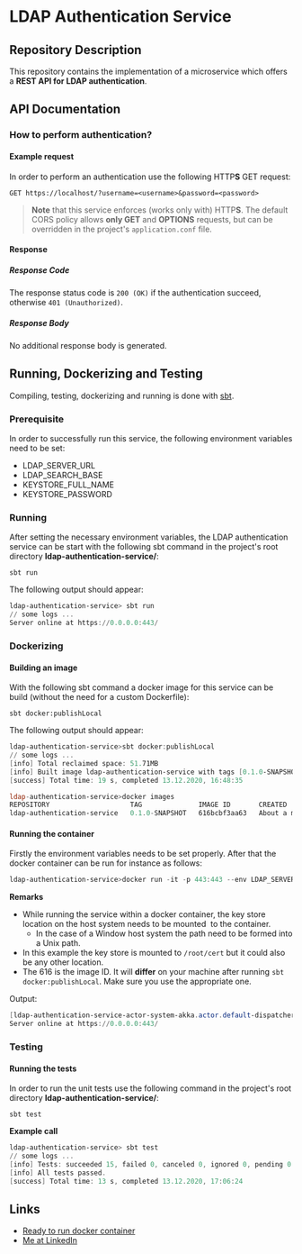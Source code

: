 # LDAP Authentication Service
## Repository Description
This repository contains the implementation of a microservice which offers a **REST API for LDAP authentication**.

## API Documentation

### How to perform authentication?

#### Example request

In order to perform an authentication use the following HTTP**S** GET request:

```http
GET https://localhost/?username=<username>&password=<password>
```

> **Note** that this service enforces (works only with) HTTP**S**.
> The default CORS policy allows **only GET** and **OPTIONS** requests, but can be overridden in the project's `application.conf` file.

#### Response

##### Response Code

The response status code is `200 (OK)` if the authentication succeed, otherwise `401 (Unauthorized)`.

##### Response Body

No additional response body is generated. 

## Running, Dockerizing and Testing

Compiling, testing, dockerizing and running is done with [sbt](https://www.scala-sbt.org/).

### Prerequisite

In order to successfully run this service, the following environment variables need to be set:

- LDAP_SERVER_URL
- LDAP_SEARCH_BASE
- KEYSTORE_FULL_NAME
- KEYSTORE_PASSWORD

### Running

After setting the necessary environment variables, the LDAP authentication service can be start with the following sbt command in the project's root directory **ldap-authentication-service/**:

```
sbt run
```

The following output should appear:

```powershell
ldap-authentication-service> sbt run
// some logs ...
Server online at https://0.0.0.0:443/
```

### Dockerizing

#### Building an image

With the following sbt command a docker image for this service can be build (without the need for a custom Dockerfile):

```
sbt docker:publishLocal
```

The following output should appear:

```powershell
ldap-authentication-service>sbt docker:publishLocal
// some logs ...
[info] Total reclaimed space: 51.71MB
[info] Built image ldap-authentication-service with tags [0.1.0-SNAPSHOT]
[success] Total time: 19 s, completed 13.12.2020, 16:48:35

ldap-authentication-service>docker images
REPOSITORY                    TAG              IMAGE ID       CREATED              SIZE
ldap-authentication-service   0.1.0-SNAPSHOT   616bcbf3aa63   About a minute ago   512MB
```

#### Running the container

Firstly the environment variables needs to be set properly. After that the docker container can be run for instance as follows:

```powershell
ldap-authentication-service>docker run -it -p 443:443 --env LDAP_SERVER_URL --env LDAP_SEARCH_BASE --env KEYSTORE_FULL_NAME --env KEYSTORE_PASSWORD -v "/c/keystore":"/root/cert" 616
```

**Remarks**

- While running the service within a docker container, the key store location on the host system needs to be mounted  to the container.
  - In the case of a Window host system the path need to be formed into a Unix path.
- In this example the key store is mounted to `/root/cert` but it could also be any other location.
- The 616 is the image ID. It will **differ** on your machine after running `sbt docker:publishLocal`. Make sure you use the appropriate one.

Output:

```powershell
[ldap-authentication-service-actor-system-akka.actor.default-dispatcher-5] INFO akka.event.slf4j.Slf4jLogger - Slf4jLogger started
Server online at https://0.0.0.0:443/
```

### Testing

#### Running the tests

In order to run the unit tests use the following command in the project's root directory **ldap-authentication-service/**:

```
sbt test
```

**Example call**

```powershell
ldap-authentication-service> sbt test
// some logs ...
[info] Tests: succeeded 15, failed 0, canceled 0, ignored 0, pending 0
[info] All tests passed.
[success] Total time: 13 s, completed 13.12.2020, 17:06:24
```
## Links
- [Ready to run docker container](https://hub.docker.com/repository/docker/dawidwalczak/ldap-authentication-service)
- [Me at LinkedIn](https://www.linkedin.com/in/dawid-l-8115141a2)